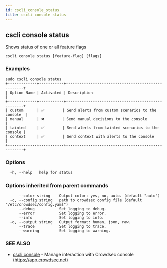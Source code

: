 ```yaml
---
id: cscli_console_status
title: cscli console status
---
```

## cscli console status

Shows status of one or all feature flags

```
cscli console status [feature-flag] [flags]
```

### Examples

```
sudo cscli console status
+-------------+-----------+---------------------------------------------------+
| Option Name | Activated | Description                                       |
+-------------+-----------+---------------------------------------------------+
| custom      | ✅        | Send alerts from custom scenarios to the console  |
| manual      | ❌        | Send manual decisions to the console              |
| tainted     | ✅        | Send alerts from tainted scenarios to the console |
| context     | ✅        | Send context with alerts to the console           |
+-------------+-----------+---------------------------------------------------+
```

### Options

```
  -h, --help   help for status
```

### Options inherited from parent commands

```
      --color string    Output color: yes, no, auto. (default "auto")
  -c, --config string   path to crowdsec config file (default "/etc/crowdsec/config.yaml")
      --debug           Set logging to debug.
      --error           Set logging to error.
      --info            Set logging to info.
  -o, --output string   Output format: human, json, raw.
      --trace           Set logging to trace.
      --warning         Set logging to warning.
```

### SEE ALSO

* [cscli console](/cscli/cscli_console.md)	 - Manage interaction with Crowdsec console (https://app.crowdsec.net)

